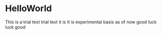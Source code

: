 # HelloWorld
This is a trial text
trial text it is
It is experimental basis as of now
good luck
luck good
